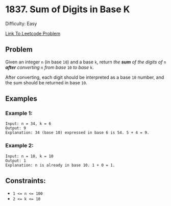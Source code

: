 # 1837. Sum of Digits in Base K
Difficulty: Easy

[Link To Leetcode Problem](https://leetcode.com/problems/sum-of-digits-in-base-k/)

## Problem
Given an integer `n` (in base `10`) and a base `k`, return *the **sum** of the digits of* `n` ***after** converting* `n` *from base* `10` *to base* `k`.

After converting, each digit should be interpreted as a base `10` number, and the sum should be returned in base `10`.

## Examples
### Example 1:
```
Input: n = 34, k = 6
Output: 9
Explanation: 34 (base 10) expressed in base 6 is 54. 5 + 4 = 9.
```
### Example 2:
```
Input: n = 10, k = 10
Output: 1
Explanation: n is already in base 10. 1 + 0 = 1.
```

## Constraints:
- `1 <= n <= 100`
- `2 <= k <= 10`